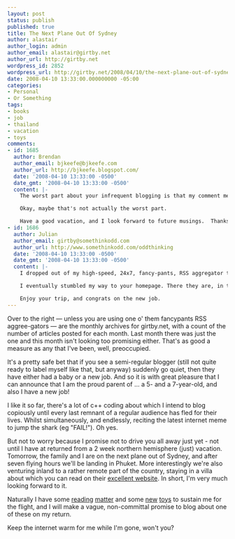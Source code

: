 ```yaml
---
layout: post
status: publish
published: true
title: The Next Plane Out Of Sydney
author: alastair
author_login: admin
author_email: alastair@girtby.net
author_url: http://girtby.net
wordpress_id: 2852
wordpress_url: http://girtby.net/2008/04/10/the-next-plane-out-of-sydney
date: 2008-04-10 13:33:00.000000000 -05:00
categories:
- Personal
- Or Something
tags:
- books
- job
- thailand
- vacation
- toys
comments:
- id: 1685
  author: Brendan
  author_email: bjkeefe@bjkeefe.com
  author_url: http://bjkeefe.blogspot.com/
  date: '2008-04-10 13:33:00 -0500'
  date_gmt: '2008-04-10 13:33:00 -0500'
  content: |-
    The worst part about your infrequent blogging is that my comment metadata doesn't survive the duration between posts.

    Okay, maybe that's not actually the worst part.

    Have a good vacation, and I look forward to future musings.  Thanks for the Stross recommendation: never heard of him and this one sounds good.
- id: 1686
  author: Julian
  author_email: girtby@somethinkodd.com
  author_url: http://www.somethinkodd.com/oddthinking
  date: '2008-04-10 13:33:00 -0500'
  date_gmt: '2008-04-10 13:33:00 -0500'
  content: |-
    I dropped out of my high-speed, 24x7, fancy-pants, RSS aggregator to stop and smell the roses amongst the quaint rural charm of your site. I was horrified to find that the archives links with their counts that I had heard so much were nowhere to be seen!

    I eventually stumbled my way to your homepage. There they are, in their full glory! Not on the individual post pages though.

    Enjoy your trip, and congrats on the new job.
---
```

Over to the right &mdash; unless you are using one o' them fancypants RSS aggree-gators &mdash; are the monthly archives for girtby.net, with a count of the number of articles posted for each month. Last month there was just the one and this month isn't looking too promising either. That's as good a measure as any that I've been, well, preoccupied.

It's a pretty safe bet that if you see a semi-regular blogger (still not quite ready to label myself like that, but anyway) suddenly go quiet, then they have either had a baby or a new job. And so it is with great pleasure that I can announce that I am the proud parent of ... a 5- and a 7-year-old, and also I have a new job!

I like it so far, there's a lot of c++ coding about which I intend to blog copiously until every last remnant of a regular audience has fled for their lives. Whilst simultaneously, and endlessly, reciting the latest internet meme to jump the shark (eg "FAIL!"). Oh yes.

But not to worry because I promise not to drive you all away just yet - not until I have at returned from a 2 week northern hemisphere (just) vacation. Tomorrow, the family and I are on the next plane out of Sydney, and after seven flying hours we'll be landing in Phuket. More interestingly we're also venturing inland to a rather remote part of the country, staying in a villa about which you can read on their [excellent website](http://www.geckovilla.com/). In short, I'm very much looking forward to it.

Naturally I have some [reading](http://www.antipope.org/charlie/blog-static/2007/10/ahem.html) [matter](http://en.wikipedia.org/wiki/Quicksilver_%28novel%29) and some [new](http://www.luminous-landscape.com/reviews/cameras/ricoh-gx100.shtml) [toys](http://www.ultimateears.com/_ultimateears/products/superfi/superfi4_description.php) to sustain me for the flight, and I will make a vague, non-committal promise to blog about one of these on my return.

Keep the internet warm for me while I'm gone, won't you?
